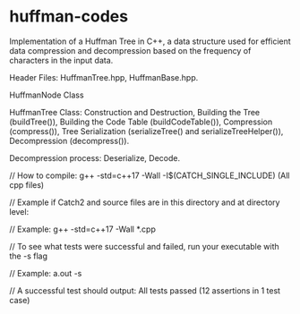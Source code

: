 # huffman-codes
Implementation of a Huffman Tree in C++, a data structure used for efficient data compression and decompression based on the frequency of characters in the input data. 

Header Files: HuffmanTree.hpp, HuffmanBase.hpp.

HuffmanNode Class

HuffmanTree Class: Construction and Destruction, Building the Tree (buildTree()), Building the Code Table (buildCodeTable()), Compression (compress()), Tree Serialization (serializeTree() and serializeTreeHelper()), Decompression (decompress()).

Decompression process: Deserialize, Decode. 

// How to compile: g++ -std=c++17 -Wall -I$(CATCH_SINGLE_INCLUDE) (All cpp files)

// Example if Catch2 and source files are in this directory and at directory level: 

//    Example: g++ -std=c++17 -Wall *.cpp

// To see what tests were successful and failed, run your executable with the -s flag

//    Example: a.out -s

// A successful test should output: All tests passed (12 assertions in 1 test case)
